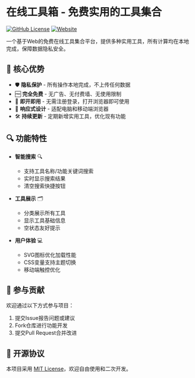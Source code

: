 # 在线工具箱 - 免费实用的工具集合

[![GitHub License](https://img.shields.io/github/license/hjq766/Toolbox)](LICENSE)
[![Website](https://img.shields.io/website?url=https://tools.jqnest.top)](https://tools.jqnest.top)

一个基于Web的免费在线工具集合平台，提供多种实用工具，所有计算均在本地完成，保障数据隐私安全。

## 🌟 核心优势

- 🛡️ **隐私保护** - 所有操作本地完成，不上传任何数据
- 🆓 **完全免费** - 无广告、无付费墙、无使用限制
- 🚀 **即开即用** - 无需注册登录，打开浏览器即可使用
- 📱 **响应式设计** - 适配电脑和移动端浏览器
- 🛠️ **持续更新** - 定期新增实用工具，优化现有功能

## 🔍 功能特性

- **智能搜索** 🔍
  - 支持工具名称/功能关键词搜索
  - 实时显示搜索结果
  - 清空搜索快捷按钮

- **工具展示** 🗂️
  - 分类展示所有工具
  - 显示工具基础信息
  - 空状态友好提示

- **用户体验** 💻
  - SVG图标优化加载性能
  - CSS变量支持主题切换
  - 移动端触控优化

## 🤝 参与贡献

欢迎通过以下方式参与项目：
1. 提交Issue报告问题或建议
2. Fork仓库进行功能开发
3. 提交Pull Request合并改进

## 📜 开源协议
本项目采用 [MIT License](LICENSE)，欢迎自由使用和二次开发。
